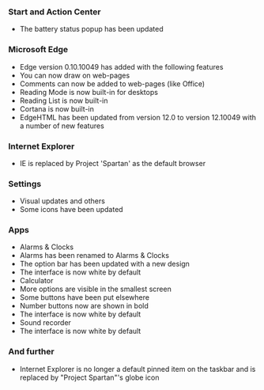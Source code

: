 ### Start and Action Center
- The battery status popup has been updated

### Microsoft Edge
- Edge version 0.10.10049 has added with the following features
 - You can now draw on web-pages
 - Comments can now be added to web-pages (like Office)
 - Reading Mode is now built-in for desktops
 - Reading List is now built-in
 - Cortana is now built-in
- EdgeHTML has been updated from version 12.0 to version 12.10049 with a number of new features

### Internet Explorer
- IE is replaced by Project 'Spartan' as the default browser

### Settings
- Visual updates and others
 - Some icons have been updated

### Apps
- Alarms & Clocks
 - Alarms has been renamed to Alarms & Clocks
 - The option bar has been updated with a new design
 - The interface is now white by default
- Calculator
 - More options are visible in the smallest screen
 - Some buttons have been put elsewhere
 - Number buttons now are shown in bold
 - The interface is now white by default
- Sound recorder
 - The interface is now white by default

### And further
- Internet Explorer is no longer a default pinned item on the taskbar and is replaced by "Project Spartan"'s globe icon